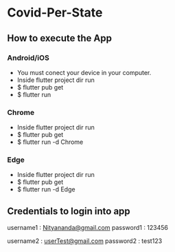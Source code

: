 
# Covid-Per-State

## How to execute the App

###  Android/iOS
- You must conect your device in your computer.
- Inside flutter project dir run 
- $ flutter pub get
- $ flutter run

###  Chrome
- Inside flutter project dir run 
- $ flutter pub get
- $ flutter run -d Chrome

###  Edge
- Inside flutter project dir run 
- $ flutter pub get
- $ flutter run -d Edge

## Credentials to login into app
username1 : Nityananda@gmail.com
password1 : 123456

username2 : userTest@gmail.com
password2 : test123
